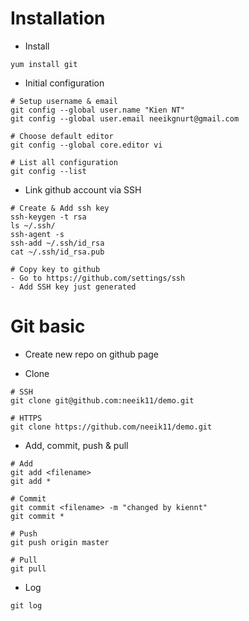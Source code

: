 # Installation
- Install 
```
yum install git
```

- Initial configuration
```
# Setup username & email
git config --global user.name "Kien NT"
git config --global user.email neeikgnurt@gmail.com

# Choose default editor
git config --global core.editor vi

# List all configuration
git config --list
```

- Link github account via SSH
```
# Create & Add ssh key
ssh-keygen -t rsa
ls ~/.ssh/
ssh-agent -s
ssh-add ~/.ssh/id_rsa
cat ~/.ssh/id_rsa.pub

# Copy key to github
- Go to https://github.com/settings/ssh
- Add SSH key just generated
```

# Git basic
- Create new repo on github page

- Clone
```
# SSH
git clone git@github.com:neeik11/demo.git

# HTTPS
git clone https://github.com/neeik11/demo.git
```

- Add, commit, push & pull
```
# Add
git add <filename>
git add *

# Commit 
git commit <filename> -m "changed by kiennt"
git commit *

# Push
git push origin master

# Pull
git pull
```

- Log 
```
git log
```
